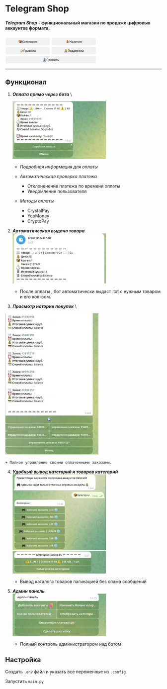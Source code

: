# Telegram Shop

#### *Telegram Shop* - функциональный магазин по продаже цифровых аккаунтов формата.

<img src='./images/menu.jpg' width=300 height=auto>

___
## Функционал

1. ***Оплата прямо через бота*** \

    <img src='./images/order.jpg' width=300 height=auto> 

   + *Подробная информация для оплаты*
   + *Автоматическая проверка платежа*
     + Отклоненение платежа по времени оплаты
     + Уведомление пользователя
  
   + *Методы оплаты*
     + CrystalPay
     + YooMoney
     + CryptoPay

2. ***Автоматическая выдача товара*** \
    <img src='./images/product_order.jpg' width=300 height=auto> 

    + После оплаты , бот автоматически выдаст .txt с нужным товаром и его кол-вом.
  
3. ***Просмотр истории покупок*** \
 <img src='./images/orders.jpg' width=300 height=auto> 

    + Полное управление своими оплаченными заказами.
  

4. ***Удобный вывод категорий и товаров категорий*** \
    <img src='./images/categories.jpg' width=300 height=auto> 
    <img src='./images/product.jpg' width=300 height=auto> 

    + Вывод каталога товаров пагинацией без спама сообщений
  

5. ***Админ панель*** \
    <img src='./images/admin.png' width=300 height=auto>

    + Полный контроль администратором над ботом


## Настройка

Создать  ```.env``` файл и указать все переменные из ```.config```

Запустить  ```main.py```